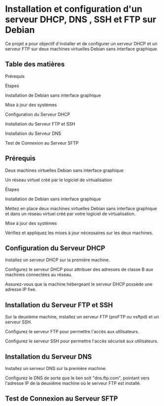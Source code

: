 # Installation et configuration d'un serveur DHCP, DNS , SSH et FTP  sur Debian

Ce projet a pour objectif d'installer et de configurer un serveur DHCP et un serveur FTP sur deux machines virtuelles Debian sans interface graphique.


##  Table des matières
 
Prérequis

Étapes

Installation de Debian sans interface graphique

Mise à jour des systèmes

Configuration du Serveur DHCP

Installation du Serveur FTP et SSH

Installation du Serveur DNS

Test de Connexion au Serveur SFTP


## Prérequis


Deux machines virtuelles Debian sans interface graphique

Un réseau virtuel créé par le logiciel de virtualisation


Étapes

Installation de Debian sans interface graphique


Mettez en place deux machines virtuelles Debian sans interface graphique et dans un réseau virtuel créé par votre logiciel de virtualisation.


Mise à jour des systèmes


Vérifiez et appliquez les mises à jour nécessaires sur les deux machines.


## Configuration du Serveur DHCP


Installez un serveur DHCP sur la première machine.

Configurez le serveur DHCP pour attribuer des adresses de classe B aux machines connectées au réseau.

Assurez-vous que la machine hébergeant le serveur DHCP possède une adresse IP fixe.


## Installation du Serveur FTP et SSH


Sur la deuxième machine, installez un serveur FTP (proFTP ou vsftpd) et un serveur SSH.

Configurez le serveur FTP pour permettre l'accès aux utilisateurs.

Configurez le serveur SSH pour permettre l'accès sécurisé aux utilisateurs.


## Installation du Serveur DNS


Installez un serveur DNS sur la première machine.

Configurez le DNS de sorte que le lien soit "dns.ftp.com", pointant vers l'adresse IP de la deuxième machine où le serveur FTP est installé.


## Test de Connexion au Serveur SFTP
